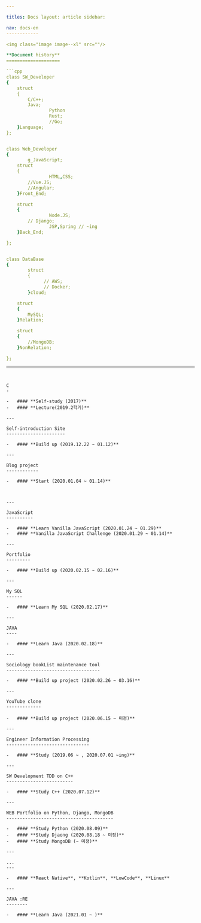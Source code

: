 ```yaml
---

titles: Docs layout: article sidebar:

nav: docs-en
------------

<img class="image image--xl" src=""/>

**Document history**
====================

```cpp
class SW_Developer
{
	struct
	{
		C/C++;
		Java;
                Python
                Rust;
                //Go;
	}Language;
};


class Web_Developer
{  
        g_JavaScript;
	struct
	{
                HTML,CSS;
		//Vue.JS;
		//Angular;
	}Front_End;

	struct
	{
                Node.JS;
		// Django;
                JSP,Spring // ~ing
	}Back_End;

};


class DataBase
{
        struct
        {
              // AWS;
              // Docker;
        }cloud;

	struct
	{
		MySQL;
	}Relation;

	struct
	{
		//MongoDB;
	}NonRelation;

};
```

---
```


C
-

-	#### **Self-study (2017)**
-	#### **Lecture(2019.2학기)**

---

Self-introduction Site
----------------------

-	#### **Build up (2019.12.22 ~ 01.12)**

---

Blog project
------------

-	#### **Start (2020.01.04 ~ 01.14)**

​

---

JavaScript
----------

-	#### **Learn Vanilla JavaScript (2020.01.24 ~ 01.29)**
-	#### **Vanilla JavaScript Challenge (2020.01.29 ~ 01.14)**

---

Portfolio
---------

-	#### **Build up (2020.02.15 ~ 02.16)**

---

My SQL
------

-	#### **Learn My SQL (2020.02.17)**

---

JAVA
----

-	#### **Learn Java (2020.02.18)**

---

Sociology bookList maintenance tool
-----------------------------------

-	#### **Build up project (2020.02.26 ~ 03.16)**

---

YouTube clone
-------------

-	#### **Build up project (2020.06.15 ~ 미정)**

---

Engineer Information Processing
-------------------------------

-	#### **Study (2019.06 ~ , 2020.07.01 ~ing)**

---

SW Development TDD on C++
-------------------------

-	#### **Study C++ (2020.07.12)**

---

WEB Portfolio on Python, Django, MongoDB
----------------------------------------

-	#### **Study Python (2020.08.09)**
-	#### **Study Djaong (2020.08.18 ~ 미정)**
-	#### **Study MongoDB (~ 미정)**  

---

...
---

-	#### **React Native**, **Kotlin**, **LowCode**, **Linux**  

---

JAVA :RE
--------

-	#### **Learn Java (2021.01 ~ )**
